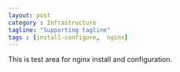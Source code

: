 ```yaml
---
layout: post
category : Infrastructure
tagline: "Supporting tagline"
tags : [install-configure,  nginx]
---
```


This is test area for nginx install and configuration.
